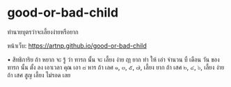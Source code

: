 # good-or-bad-child
ทำนายบุตรว่าจะเลี้ยงง่ายหรือยาก

หน้าเว็บ: https://artnp.github.io/good-or-bad-child

• สิทธิการิย ถ้า หยาก จะ รู้ ว่า ทารก นั้น จะ เลี้ยง ง่าย ฤา ยาก ท่า ให้ เอ่า จำนวน บื เดือน วัน ของ ทารก นั้น ตั้ง ลง เอาเวลา คุณ เอา ๘ หาร ถ้า เลศ ๑, ๓, ๕, ๗, เลี้ยง ยาก ถ้า เสศ ๒, ๔, ๖, เลี้ยง ง่าย ถ้า เสศ สูญ เลี้ยง ไม่รอด เลย
